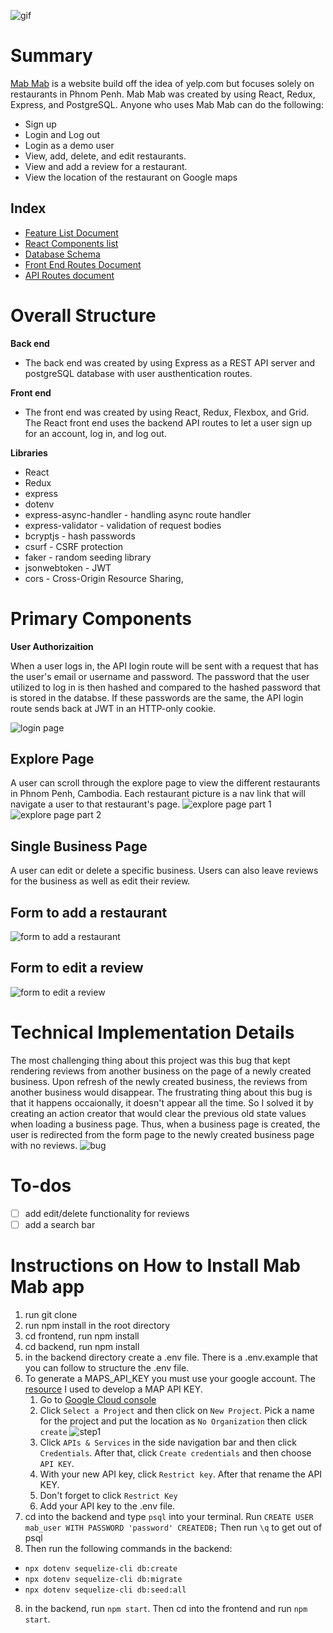 <!-- ![Home Page of Mab Mab](https://res.cloudinary.com/mabmab/image/upload/v1636833234/khmer_food/home_piicjk.png) -->

![gif](https://res.cloudinary.com/mabmab/image/upload/v1638852329/khmer_food/ezgif.com-gif-maker_h6jagk.gif)

# Summary

[Mab Mab](https://yelp-clone-kelsey-sry.herokuapp.com/)
is a website build off the idea of yelp.com but focuses solely on restaurants in Phnom Penh. Mab Mab was created by using React, Redux, Express, and PostgreSQL. Anyone who uses Mab Mab can do the following:

- Sign up
- Login and Log out
- Login as a demo user
- View, add, delete, and edit restaurants.
- View and add a review for a restaurant.
- View the location of the restaurant on Google maps

## Index

- [Feature List Document](https://github.com/kelseysry/Mab-Mab/wiki/Features)
- [React Components list](https://github.com/kelseysry/Mab-Mab/wiki/React-Components-List)
- [Database Schema](https://github.com/kelseysry/Mab-Mab/wiki/Database-Scheme)
- [Front End Routes Document](https://github.com/kelseysry/Mab-Mab/wiki/Front-End-Routes-Document)
- [API Routes document](https://github.com/kelseysry/Mab-Mab/wiki/API-Routes-document)

# Overall Structure

**Back end**
- The back end was created by using Express as a REST API server and postgreSQL database with user austhentication routes.

**Front end**
- The front end was created by using React, Redux, Flexbox, and Grid. The React front end uses the backend API routes to let a user sign up for an account, log in, and log out.

**Libraries**
- React
- Redux
- express
- dotenv
- express-async-handler - handling async route handler
- express-validator - validation of request bodies
- bcryptjs - hash passwords
- csurf - CSRF protection
- faker - random seeding library
- jsonwebtoken - JWT
- cors - Cross-Origin Resource Sharing,

# Primary Components

**User Authorizaition**

When a user logs in, the API login route will be sent with a request that has the user's email or username and password. The password that the user utilized to log in is then hashed and compared to the hashed password that is stored in the databse. If these passwords are the same, the API login route sends back at JWT in an HTTP-only cookie.

![login page](https://res.cloudinary.com/mabmab/image/upload/v1636836616/khmer_food/login_osmrto.png)

## Explore Page

A user can scroll through the explore page to view the different restaurants in Phnom Penh, Cambodia. Each restaurant picture is a nav link that will navigate a user to that restaurant's page.
![explore page part 1](https://res.cloudinary.com/mabmab/image/upload/v1636843433/khmer_food/explore1_okwtru.png)
![explore page part 2](https://res.cloudinary.com/mabmab/image/upload/v1636843442/khmer_food/explore2_imeawp.png)

## Single Business Page

A user can edit or delete a specific business. Users can also leave reviews for the business as well as edit their review.


## Form to add a restaurant
![form to add a restaurant](https://res.cloudinary.com/mabmab/image/upload/v1636844135/khmer_food/form_r1jcrm.png)

## Form to edit a review
![form to edit a review](https://res.cloudinary.com/mabmab/image/upload/v1636879658/khmer_food/edit_review_rwswkv.png)

# Technical Implementation Details

The most challenging thing about this project was this bug that kept rendering reviews from another business on the page of a newly created business. Upon refresh of the newly created business, the reviews from another business would disappear. The frustrating thing about this bug is that it happens occaionally, it doesn't appear all the time. So I solved it by creating an action creator that would clear the previous old state values when loading a business page. Thus, when a business page is created, the user is redirected from the form page to the newly created business page with no reviews.
![bug](https://res.cloudinary.com/mabmab/image/upload/v1636844770/khmer_food/tech_och94d.png)

# To-dos
- [ ] add edit/delete functionality for reviews
- [ ] add a search bar

# Instructions on How to Install Mab Mab app
1. run git clone
2. run npm install in the root directory
3. cd frontend, run npm install
4. cd backend, run npm install
5. in the backend directory create a .env file. There is a .env.example that you can follow to structure the .env file.
6. To generate a MAPS_API_KEY you must use your google account. The [resource](https://github.com/Lazytangent/Google-Maps-API-Walkthrough) I used to develop a MAP API KEY.
    1. Go to [Google Cloud console](https://console.cloud.google.com/)
    2. Click `Select a Project` and then click on `New Project`. Pick a name for the project and put the location as `No Organization` then click `create`
    ![step1](https://res.cloudinary.com/mabmab/image/upload/v1636849102/khmer_food/step1_ggni4z.png)
    3. Click `APIs & Services` in the side navigation bar and then click `Credentials`. After that, click `Create credentials` and then choose `API KEY`.
    4. With your new API key, click `Restrict key`. After that rename the API KEY.
    5.  Don't forget to click `Restrict Key`
    6.  Add your API key to the .env file.
6. cd into the backend and type `psql` into your terminal. Run `CREATE USER mab_user WITH PASSWORD 'password' CREATEDB;` Then run `\q` to get out of psql
7. Then run the following commands in the backend:
  - `npx dotenv sequelize-cli db:create`
  - `npx dotenv sequelize-cli db:migrate`
  -  `npx dotenv sequelize-cli db:seed:all`
8. in the backend, run `npm start`. Then cd into the frontend and run `npm start`.
